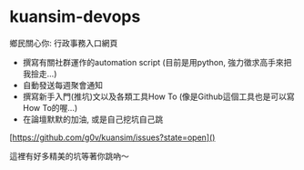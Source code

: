 kuansim-devops
==============

鄉民關心你: 行政事務入口網頁

- 撰寫有關社群運作的automation script (目前是用python, 強力徵求高手來把我撿走...)
- 自動發送每週聚會通知
- 撰寫新手入門(推坑)文以及各類工具How To (像是Github這個工具也是可以寫How To的喔...)
- 在論壇默默的加油, 或是自己挖坑自己跳

[https://github.com/g0v/kuansim/issues?state=open]()

這裡有好多精美的坑等著你跳吶～